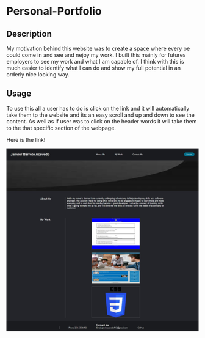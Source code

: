 # Personal-Portfolio

## Description
  My motivation behind this website was to create a space where every oe could come in and see and nejoy my work. I built this mainly for futures employers to see my work and what I am capable of. I think with this is much easier to identify what I can do and show my full potential in an orderly nice looking way.

## Usage

To use this all a user has to do is click on the link and it will automatically take them tp the website and its an easy scroll and up and down to see the content. As well as if  user was to click on the header words it will take them to the that specific section of the webpage.

Here is the link!


![alt text](assets/images/Web%20capture_26-9-2022_225346_127.0.0.1.jpeg)